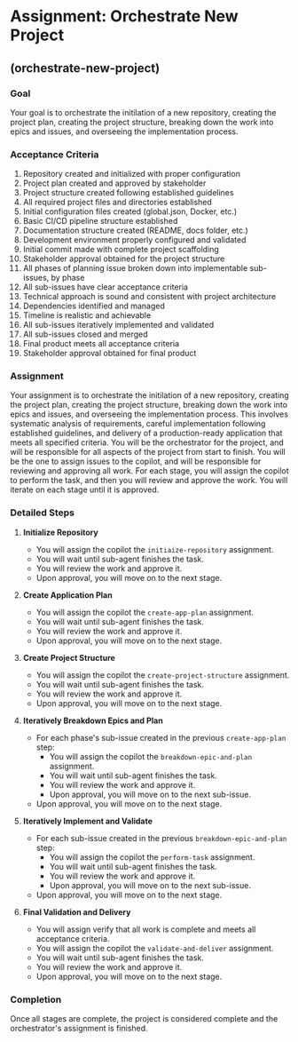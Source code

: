 # Assignment: Orchestrate New Project

## (orchestrate-new-project)

### Goal

Your goal is to orchestrate the initilation of a new repository, creating the project plan, creating the project structure, breaking down the work into epics and issues, and overseeing the implementation process.

### Acceptance Criteria

1. Repository created and initialized with proper configuration
2. Project plan created and approved by stakeholder
3. Project structure created following established guidelines
4. All required project files and directories established
5. Initial configuration files created (global.json, Docker, etc.)
6. Basic CI/CD pipeline structure established
7. Documentation structure created (README, docs folder, etc.)
8. Development environment properly configured and validated
9. Initial commit made with complete project scaffolding
10. Stakeholder approval obtained for the project structure
11. All phases of planning issue broken down into implementable sub-issues, by phase
12. All sub-issues have clear acceptance criteria
13. Technical approach is sound and consistent with project architecture
14. Dependencies identified and managed
15. Timeline is realistic and achievable
16. All sub-issues iteratively implemented and validated
17. All sub-issues closed and merged
18. Final product meets all acceptance criteria
19. Stakeholder approval obtained for final product

### Assignment

Your assignment is to orchestrate the initilation of a new repository, creating the project plan, creating the project structure, breaking down the work into epics and issues, and overseeing the implementation process. This involves systematic analysis of requirements, careful implementation following established guidelines, and delivery of a production-ready application that meets all specified criteria. You will be the orchestrator for the project, and will be responsible for all aspects of the project from start to finish. You will be the one to assign issues to the copilot, and will be responsible for reviewing and approving all work. For each stage, you will assign the copilot to perform the task, and then you will review and approve the work. You will iterate on each stage until it is approved.

### Detailed Steps

1. **Initialize Repository**
   -  You will assign the copilot the `initiaize-repository` assignment.
   -  You will wait until sub-agent finishes the task.
   -  You will review the work and approve it.
   -  Upon approval, you will move on to the next stage.

2. **Create Application Plan**
   -  You will assign the copilot the `create-app-plan` assignment.
   -  You will wait until sub-agent finishes the task.
   -  You will review the work and approve it.
   -  Upon approval, you will move on to the next stage.

3. **Create Project Structure**
   -  You will assign the copilot the `create-project-structure` assignment.
   -  You will wait until sub-agent finishes the task.
   -  You will review the work and approve it.
   -  Upon approval, you will move on to the next stage.

4. **Iteratively Breakdown Epics and Plan**
   - For each phase's sub-issue created in the previous `create-app-plan` step:
     - You will assign the copilot the `breakdown-epic-and-plan` assignment.
     - You will wait until sub-agent finishes the task.
     - You will review the work and approve it.
     - Upon approval, you will move on to the next sub-issue.
   - Upon approval, you will move on to the next stage.

5. **Iteratively Implement and Validate**
   - For each sub-issue created in the previous `breakdown-epic-and-plan` step:
     - You will assign the copilot the `perform-task` assignment.
     - You will wait until sub-agent finishes the task.
     - You will review the work and approve it.
     - Upon approval, you will move on to the next sub-issue.
   - Upon approval, you will move on to the next stage.

6. **Final Validation and Delivery**
   - You will assign verify that all work is complete and meets all acceptance criteria.
   - You will assign the copilot the `validate-and-deliver` assignment.
   - You will wait until sub-agent finishes the task.
   - You will review the work and approve it.
   - Upon approval, you will move on to the next stage.

### Completion
Once all stages are complete, the project is considered complete and the orchestrator's assignment is finished.

